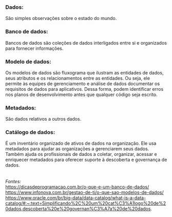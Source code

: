 ### Dados:
São simples observações sobre o estado do mundo.

### Banco de dados:
Bancos de dados são coleções de dados interligados entre si e organizados para fornecer informações.

### Modelo de dados:
Os modelos de dados são fluxograma que ilustram as entidades de dados, seus atributos e os relacionamentos entre as entidades. Ou seja, ele permite às equipes de gerenciamento e análise de dados documentar os requisitos de dados para aplicativos. Dessa forma, podem identificar erros nos planos de desenvolvimento antes que qualquer código seja escrito.

### Metadados:
São dados relativos a outros dados.

### Catálogo de dados:
É um inventário organizado de ativos de dados na organização. Ele usa metadados para ajudar as organizações a gerenciarem seus dados. Também ajuda os profissionais de dados a coletar, organizar, acessar e enriquecer metadados para oferecer suporte à descoberta e governança de dados.
<br>
<br>
<br>
*Fontes:*
<br>
https://dicasdeprogramacao.com.br/o-que-e-um-banco-de-dados/
https://www.infonova.com.br/gestao-de-ti/o-que-sao-modelos-de-dados/
https://www.oracle.com/br/big-data/data-catalog/what-is-a-data-catalog/#:~:text=Simplificando%2C%20um%20cat%C3%A1logo%20de%20dados,descoberta%20e%20governan%C3%A7a%20de%20dados.
